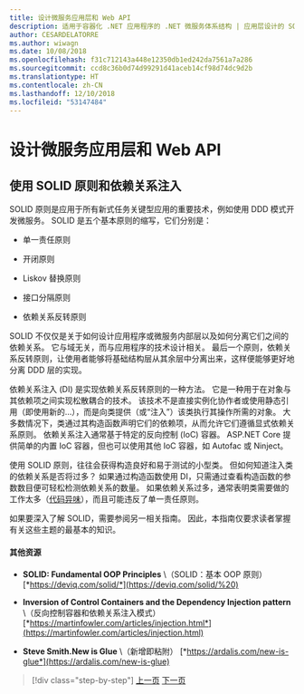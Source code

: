 ```yaml
---
title: 设计微服务应用层和 Web API
description: 适用于容器化 .NET 应用程序的 .NET 微服务体系结构 | 应用层设计的 SOLID 原则概述。
author: CESARDELATORRE
ms.author: wiwagn
ms.date: 10/08/2018
ms.openlocfilehash: f31c712143a448e12350db1ed242da7561a7a286
ms.sourcegitcommit: ccd8c36b0d74d99291d41aceb14cf98d74dc9d2b
ms.translationtype: HT
ms.contentlocale: zh-CN
ms.lasthandoff: 12/10/2018
ms.locfileid: "53147484"
---
```

# <a name="design-the-microservice-application-layer-and-web-api"></a>设计微服务应用层和 Web API

## <a name="use-solid-principles-and-dependency-injection"></a>使用 SOLID 原则和依赖关系注入

SOLID 原则是应用于所有新式任务关键型应用的重要技术，例如使用 DDD 模式开发微服务。 SOLID 是五个基本原则的缩写，它们分别是：

- 单一责任原则

- 开闭原则

- Liskov 替换原则

- 接口分隔原则

- 依赖关系反转原则

SOLID 不仅仅是关于如何设计应用程序或微服务内部层以及如何分离它们之间的依赖关系。 它与域无关，而与应用程序的技术设计相关。 最后一个原则，依赖关系反转原则，让使用者能够将基础结构层从其余层中分离出来，这样便能够更好地分离 DDD 层的实现。

依赖关系注入 (DI) 是实现依赖关系反转原则的一种方法。 它是一种用于在对象与其依赖项之间实现松散耦合的技术。 该技术不是直接实例化协作者或使用静态引用（即使用新的…），而是向类提供（或“注入”）该类执行其操作所需的对象。 大多数情况下，类通过其构造函数声明它们的依赖项，从而允许它们遵循显式依赖关系原则。 依赖关系注入通常基于特定的反向控制 (IoC) 容器。 ASP.NET Core 提供简单的内置 IoC 容器，但也可以使用其他 IoC 容器，如 Autofac 或 Ninject。

使用 SOLID 原则，往往会获得构造良好和易于测试的小型类。 但如何知道注入类的依赖关系是否将过多？ 如果通过构造函数使用 DI，只需通过查看构造函数的参数数目便可轻松检测依赖关系的数量。 如果依赖关系过多，通常表明类需要做的工作太多（[代码异味](https://deviq.com/code-smells/)），而且可能违反了单一责任原则。

如果要深入了解 SOLID，需要参阅另一相关指南。 因此，本指南仅要求读者掌握有关这些主题的最基本的知识。

#### <a name="additional-resources"></a>其他资源

- **SOLID: Fundamental OOP Principles** \（SOLID：基本 OOP 原则）
  [*https://deviq.com/solid/*](https://deviq.com/solid/%20)

- **Inversion of Control Containers and the Dependency Injection pattern** \（反向控制容器和依赖关系注入模式）
  [*https://martinfowler.com/articles/injection.html*](https://martinfowler.com/articles/injection.html)

- **Steve Smith.New is Glue** \（新增即粘附）
  [*https://ardalis.com/new-is-glue*](https://ardalis.com/new-is-glue)

>[!div class="step-by-step"]
>[上一页](nosql-database-persistence-infrastructure.md)
>[下一页](microservice-application-layer-implementation-web-api.md)